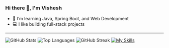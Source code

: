 ### Hi there 👋, I'm Vishesh  

- 🌱 I’m learning Java, Spring Boot, and Web Development  
- 💻 I like building full-stack projects  

---

![GitHub Stats](https://github-readme-stats.vercel.app/api?username=vishesh07007&show_icons=true&theme=tokyonight)
![Top Languages](https://github-readme-stats.vercel.app/api/top-langs/?username=vishesh07007&layout=compact&theme=tokyonight)
![GitHub Streak](https://github-readme-streak-stats.herokuapp.com/?user=vishesh07007&theme=tokyonight)
[![My Skills](https://skillicons.dev/icons?i=java,spring,html,css,js,react)](https://skillicons.dev)
